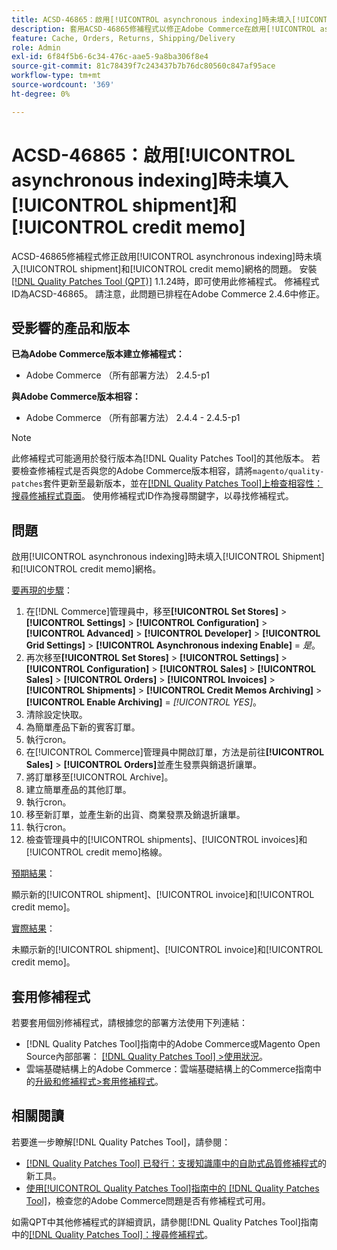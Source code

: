 ```yaml
---
title: ACSD-46865：啟用[!UICONTROL asynchronous indexing]時未填入[!UICONTROL shipment]和[!UICONTROL credit memo]
description: 套用ACSD-46865修補程式以修正Adobe Commerce在啟用[!UICONTROL asynchronous indexing]時未填入[!UICONTROL shipment]和[!UICONTROL credit memo]網格的問題。
feature: Cache, Orders, Returns, Shipping/Delivery
role: Admin
exl-id: 6f84f5b6-6c34-476c-aae5-9a8ba306f8e4
source-git-commit: 81c78439f7c243437b7b76dc80560c847af95ace
workflow-type: tm+mt
source-wordcount: '369'
ht-degree: 0%

---
```


# ACSD-46865：啟用[!UICONTROL asynchronous indexing]時未填入[!UICONTROL shipment]和[!UICONTROL credit memo]

ACSD-46865修補程式修正啟用[!UICONTROL asynchronous indexing]時未填入[!UICONTROL shipment]和[!UICONTROL credit memo]網格的問題。 安裝[[!DNL Quality Patches Tool (QPT)]](https://experienceleague.adobe.com/en/docs/commerce-knowledge-base/kb/announcements/commerce-announcements/magento-quality-patches-released-new-tool-to-self-serve-quality-patches) 1.1.24時，即可使用此修補程式。 修補程式ID為ACSD-46865。 請注意，此問題已排程在Adobe Commerce 2.4.6中修正。

## 受影響的產品和版本

**已為Adobe Commerce版本建立修補程式：**

* Adobe Commerce （所有部署方法） 2.4.5-p1

**與Adobe Commerce版本相容：**

* Adobe Commerce （所有部署方法） 2.4.4 - 2.4.5-p1

>[!NOTE]
>
>此修補程式可能適用於發行版本為[!DNL Quality Patches Tool]的其他版本。 若要檢查修補程式是否與您的Adobe Commerce版本相容，請將`magento/quality-patches`套件更新至最新版本，並在[[!DNL Quality Patches Tool]上檢查相容性：搜尋修補程式頁面](https://experienceleague.adobe.com/tools/commerce-quality-patches/index.html)。 使用修補程式ID作為搜尋關鍵字，以尋找修補程式。

## 問題

啟用[!UICONTROL asynchronous indexing]時未填入[!UICONTROL Shipment]和[!UICONTROL credit memo]網格。

<u>要再現的步驟</u>：

1. 在[!DNL Commerce]管理員中，移至&#x200B;**[!UICONTROL Set Stores]** > **[!UICONTROL Settings]** > **[!UICONTROL Configuration]** > **[!UICONTROL Advanced]** > **[!UICONTROL Developer]** > **[!UICONTROL Grid Settings]** > **[!UICONTROL Asynchronous indexing Enable]** = *是*。
2. 再次移至&#x200B;**[!UICONTROL Set Stores]** > **[!UICONTROL Settings]** > **[!UICONTROL Configuration]** > **[!UICONTROL Sales]** > **[!UICONTROL Sales]** > **[!UICONTROL Orders]** > **[!UICONTROL Invoices]** > **[!UICONTROL Shipments]** > **[!UICONTROL Credit Memos Archiving]** > **[!UICONTROL Enable Archiving]** = *[!UICONTROL YES]*。
3. 清除設定快取。
4. 為簡單產品下新的賓客訂單。
5. 執行cron。
6. 在[!UICONTROL Commerce]管理員中開啟訂單，方法是前往&#x200B;**[!UICONTROL Sales]** > **[!UICONTROL Orders]**&#x200B;並產生發票與銷退折讓單。
7. 將訂單移至[!UICONTROL Archive]。
8. 建立簡單產品的其他訂單。
9. 執行cron。
10. 移至新訂單，並產生新的出貨、商業發票及銷退折讓單。
11. 執行cron。
12. 檢查管理員中的[!UICONTROL shipments]、[!UICONTROL invoices]和[!UICONTROL credit memo]格線。

<u>預期結果</u>：

顯示新的[!UICONTROL shipment]、[!UICONTROL invoice]和[!UICONTROL credit memo]。

<u>實際結果</u>：

未顯示新的[!UICONTROL shipment]、[!UICONTROL invoice]和[!UICONTROL credit memo]。

## 套用修補程式

若要套用個別修補程式，請根據您的部署方法使用下列連結：

* [!DNL Quality Patches Tool]指南中的Adobe Commerce或Magento Open Source內部部署： [[!DNL Quality Patches Tool] >使用狀況](/help/tools/quality-patches-tool/usage.md)。
* 雲端基礎結構上的Adobe Commerce：雲端基礎結構上的Commerce指南中的[升級和修補程式>套用修補程式](https://experienceleague.adobe.com/docs/commerce-cloud-service/user-guide/develop/upgrade/apply-patches.html)。

## 相關閱讀

若要進一步瞭解[!DNL Quality Patches Tool]，請參閱：

* [[!DNL Quality Patches Tool] 已發行：支援知識庫中的自助式品質修補程式](https://experienceleague.adobe.com/en/docs/commerce-knowledge-base/kb/announcements/commerce-announcements/magento-quality-patches-released-new-tool-to-self-serve-quality-patches)的新工具。
* [使用[!UICONTROL Quality Patches Tool]指南中的 [!DNL Quality Patches Tool]](/help/tools/quality-patches-tool/patches-available-in-qpt/check-patch-for-magento-issue-with-magento-quality-patches.md)，檢查您的Adobe Commerce問題是否有修補程式可用。


如需QPT中其他修補程式的詳細資訊，請參閱[!DNL Quality Patches Tool]指南中的[[!DNL Quality Patches Tool]：搜尋修補程式](https://experienceleague.adobe.com/tools/commerce-quality-patches/index.html)。
